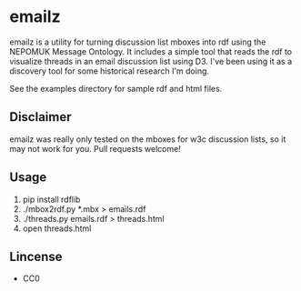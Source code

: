 emailz
======

emailz is a utility for turning discussion list mboxes into rdf using the 
NEPOMUK Message Ontology. It includes a simple tool that reads the rdf 
to visualize threads in an email discussion list using D3. I've been using
it as a discovery tool for some historical research I'm doing.

See the examples directory for sample rdf and html files.

Disclaimer
----------

emailz was really only tested on the mboxes for w3c discussion lists, so it
may not work for you. Pull requests welcome!

Usage
-----

1. pip install rdflib
1. ./mbox2rdf.py \*.mbx > emails.rdf
1. ./threads.py emails.rdf > threads.html
1. open threads.html

Lincense
--------

* CC0
